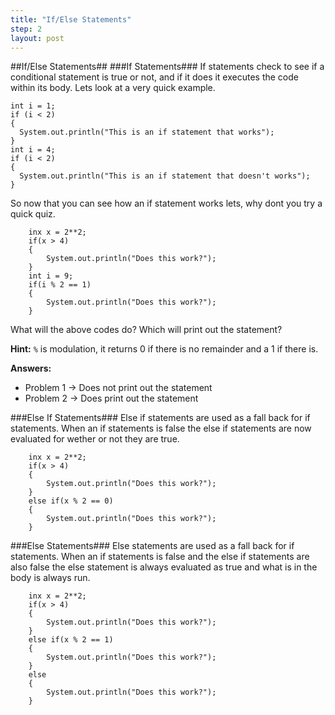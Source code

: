 ```yaml
---
title: "If/Else Statements"
step: 2
layout: post
---
```

##If/Else Statements##
###If Statements###
If statements check to see if a conditional statement is true or not, and if it does it executes the code within its
body. Lets look at a very quick example.

    int i = 1;
    if (i < 2)
    {
      System.out.println("This is an if statement that works");
    }
    int i = 4;
    if (i < 2)
    {
      System.out.println("This is an if statement that doesn't works");
    }

So now that you can see how an if statement works lets, why dont you try a quick quiz.

        inx x = 2**2;
        if(x > 4)
        {
            System.out.println("Does this work?");
        }
        int i = 9;
        if(i % 2 == 1)
        {
            System.out.println("Does this work?");
        }

What will the above codes do? Which will print out the statement? 

**Hint:** `%` is modulation, it returns 0 if there is no remainder and a 1 if there is.

**Answers:** 
+ Problem 1 -> Does not print out the statement
+ Problem 2 -> Does print out the statement

###Else If Statements###
Else if statements are used as a fall back for if statements. When an if statements is false the else if statements 
are now evaluated for wether or not they are true. 

        inx x = 2**2;
        if(x > 4)
        {
            System.out.println("Does this work?");
        }
        else if(x % 2 == 0)
        {
            System.out.println("Does this work?");
        }

###Else Statements###
Else statements are used as a fall back for if statements. When an if statements is false and the else if statements 
are also false the else statement is always evaluated as true and what is in the body is always run.

        inx x = 2**2;
        if(x > 4)
        {
            System.out.println("Does this work?");
        }
        else if(x % 2 == 1)
        {
            System.out.println("Does this work?");
        }
        else 
        {
            System.out.println("Does this work?");
        }
